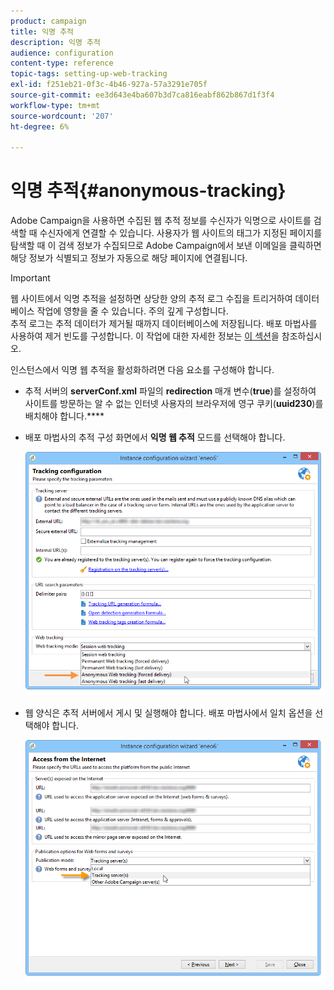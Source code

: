 ```yaml
---
product: campaign
title: 익명 추적
description: 익명 추적
audience: configuration
content-type: reference
topic-tags: setting-up-web-tracking
exl-id: f251eb21-0f3c-4b46-927a-57a3291e705f
source-git-commit: ee3d643e4ba607b3d7ca816eabf862b867d1f3f4
workflow-type: tm+mt
source-wordcount: '207'
ht-degree: 6%

---
```


# 익명 추적{#anonymous-tracking}

Adobe Campaign을 사용하면 수집된 웹 추적 정보를 수신자가 익명으로 사이트를 검색할 때 수신자에게 연결할 수 있습니다. 사용자가 웹 사이트의 태그가 지정된 페이지를 탐색할 때 이 검색 정보가 수집되므로 Adobe Campaign에서 보낸 이메일을 클릭하면 해당 정보가 식별되고 정보가 자동으로 해당 페이지에 연결됩니다.

>[!IMPORTANT]
>
>웹 사이트에서 익명 추적을 설정하면 상당한 양의 추적 로그 수집을 트리거하여 데이터베이스 작업에 영향을 줄 수 있습니다. 주의 깊게 구성합니다.\
>추적 로그는 추적 데이터가 제거될 때까지 데이터베이스에 저장됩니다. 배포 마법사를 사용하여 제거 빈도를 구성합니다. 이 작업에 대한 자세한 정보는 [이 섹션](../../installation/using/deploying-an-instance.md#purging-data)을 참조하십시오.

인스턴스에서 익명 웹 추적을 활성화하려면 다음 요소를 구성해야 합니다.

* 추적 서버의 **serverConf.xml** 파일의 **redirection** 매개 변수(**true**)를 설정하여 사이트를 방문하는 알 수 없는 인터넷 사용자의 브라우저에 영구 쿠키(**uuid230**)를 배치해야 합니다.****
* 배포 마법사의 추적 구성 화면에서 **익명 웹 추적** 모드를 선택해야 합니다.

   ![](assets/webtracking_anonymous_set.png)

* 웹 양식은 추적 서버에서 게시 및 실행해야 합니다. 배포 마법사에서 일치 옵션을 선택해야 합니다.

   ![](assets/webtracking_publication_set_for_webapps.png)
